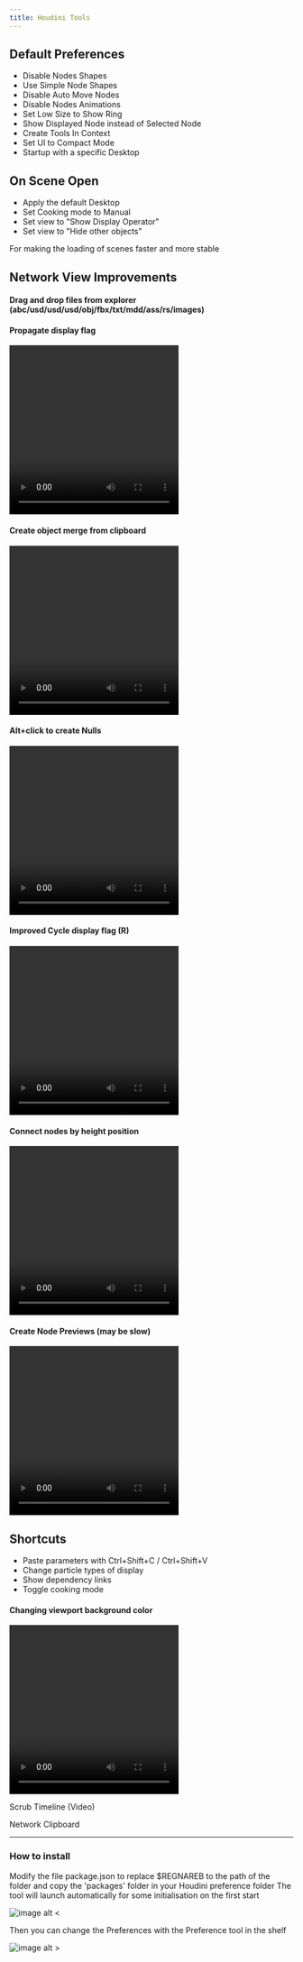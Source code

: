 ```yaml
---
title: Houdini Tools
---
```



## Default Preferences

* Disable Nodes Shapes  
* Use Simple Node Shapes  
* Disable Auto Move Nodes  
* Disable Nodes Animations  
* Set Low Size to Show Ring  
* Show Displayed Node instead of Selected Node  
* Create Tools In Context  
* Set UI to Compact Mode  
* Startup with a specific Desktop  




## On Scene Open 

* Apply the default Desktop  
* Set Cooking mode to Manual  
* Set view to "Show Display Operator"  
* Set view to "Hide other objects"

For making the loading of scenes faster and more stable 



## Network View Improvements

#### Drag and drop files from explorer (abc/usd/usd/usd/obj/fbx/txt/mdd/ass/rs/images)
#### Propagate display flag  
<video width="300" height="300" loop autoplay>
  <source src="{{site.baseurl}}/medias/propagate_display.mp4" type="video/mp4">
</video>

#### Create object merge from clipboard  
<video width="300" height="300" loop autoplay>
  <source src="{{site.baseurl}}/medias/paste_object_merge.mp4" type="video/mp4">
</video>

#### Alt+click to create Nulls  
<video width="300" height="300" loop autoplay>
  <source src="{{site.baseurl}}/medias/create_nulls.mp4" type="video/mp4">
</video>

#### Improved Cycle display flag (R)  
<video width="300" height="300" loop autoplay>
  <source src="{{site.baseurl}}/medias/cycle_display.mp4" type="video/mp4">
</video>

#### Connect nodes by height position  
<video width="300" height="300" loop autoplay>
  <source src="{{site.baseurl}}/medias/connect_all_nodes.mp4" type="video/mp4">
</video>

#### Create Node Previews (may be slow) 
<video width="300" height="300" loop autoplay>
  <source src="{{site.baseurl}}/medias/node_preview.mp4" type="video/mp4">
</video>



## Shortcuts 

* Paste parameters with Ctrl+Shift+C / Ctrl+Shift+V 
* Change particle types of display
* Show dependency links
* Toggle cooking mode   
#### Changing viewport background color 
<video width="300" height="300" loop autoplay>
  <source src="{{site.baseurl}}/medias/change_viewport_color.mp4" type="video/mp4">
</video>


Scrub Timeline  (Video) 

Network Clipboard 

---

### How to install

Modify the file package.json to replace $REGNAREB to the path of the folder and copy the 'packages' folder in your Houdini preference folder
The tool will launch automatically for some initialisation on the first start

![image alt <]({{site.baseurl}}/medias/first_launch.png)



Then you can change the Preferences with the Preference tool in the shelf

![image alt >]({{site.baseurl}}/medias/preferences.png)




